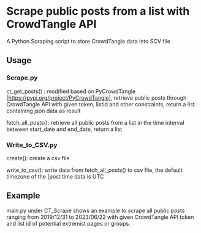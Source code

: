 # Scrape public posts from a list with CrowdTangle API
A Python Scraping script to store CrowdTangle data into SCV file

## Usage

### Scrape.py
ct_get_posts() : modified based on PyCrowdTangle [https://pypi.org/project/PyCrowdTangle],
                 retrieve public posts through CrowdTangle API with given token, listid
                 and other constraints, return a list containing json data as result
                 
fetch_all_posts():  retrieve all public posts from a list in the time interval between start_date
                    and end_date, return a list

### Write_to_CSV.py
create(): create a csv file

write_to_csv(): write data from fetch_all_posts() to csv file, the default timezone of the [post time data is UTC

## Example
main.py under CT_Scrape shows an example to scrape all public posts ranging from 2019/12/31 to 2023/06/22 with given
CrowdTangle API token and list id of potential extremist pages or groups.
